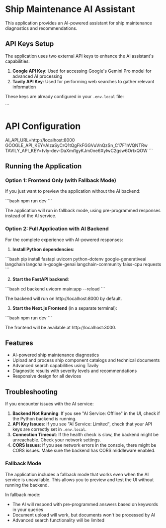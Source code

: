 # Ship Maintenance AI Assistant

This application provides an AI-powered assistant for ship maintenance diagnostics and recommendations.

## API Keys Setup

The application uses two external API keys to enhance the AI assistant's capabilities:

1. **Google API Key**: Used for accessing Google's Gemini Pro model for advanced AI processing
2. **Tavily API Key**: Used for performing web searches to gather relevant information

These keys are already configured in your `.env.local` file:

\`\`\`
# API Configuration
AI_API_URL=http://localhost:8000
GOOGLE_API_KEY=AIzaSyCrQ1tQgFkFGGVuVnQzSn_C17F1hVQNTRw
TAVILY_API_KEY=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
\`\`\`

## Running the Application

### Option 1: Frontend Only (with Fallback Mode)

If you just want to preview the application without the AI backend:

\`\`\`bash
npm run dev
\`\`\`

The application will run in fallback mode, using pre-programmed responses instead of the AI service.

### Option 2: Full Application with AI Backend

For the complete experience with AI-powered responses:

1. **Install Python dependencies**:

\`\`\`bash
pip install fastapi uvicorn python-dotenv google-generativeai langchain langchain-google-genai langchain-community faiss-cpu requests
\`\`\`

2. **Start the FastAPI backend**:

\`\`\`bash
cd backend
uvicorn main:app --reload
\`\`\`

The backend will run on http://localhost:8000 by default.

3. **Start the Next.js Frontend** (in a separate terminal):

\`\`\`bash
npm run dev
\`\`\`

The frontend will be available at http://localhost:3000.

## Features

- AI-powered ship maintenance diagnostics
- Upload and process ship component catalogs and technical documents
- Advanced search capabilities using Tavily
- Diagnostic results with severity levels and recommendations
- Responsive design for all devices

## Troubleshooting

If you encounter issues with the AI service:

1. **Backend Not Running**: If you see "AI Service: Offline" in the UI, check if the Python backend is running.
2. **API Key Issues**: If you see "AI Service: Limited", check that your API keys are correctly set in `.env.local`.
3. **Connection Timeout**: If the health check is slow, the backend might be unreachable. Check your network settings.
4. **CORS Issues**: If you see network errors in the console, there might be CORS issues. Make sure the backend has CORS middleware enabled.

### Fallback Mode

The application includes a fallback mode that works even when the AI service is unavailable. This allows you to preview and test the UI without running the backend.

In fallback mode:
- The AI will respond with pre-programmed answers based on keywords in your queries
- Document upload will work, but documents won't be processed by AI
- Advanced search functionality will be limited
